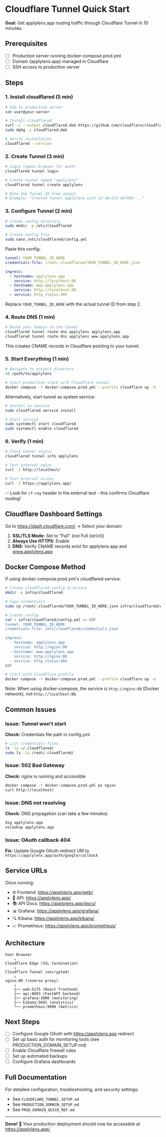 # Cloudflare Tunnel Quick Start

**Goal:** Get applylens.app routing traffic through Cloudflare Tunnel in 10 minutes.

## Prerequisites

- [ ] Production server running docker-compose.prod.yml
- [ ] Domain (applylens.app) managed in Cloudflare
- [ ] SSH access to production server

## Steps

### 1. Install cloudflared (5 min)

```bash
# SSH to production server
ssh user@your-server

# Install cloudflared
curl -L --output cloudflared.deb https://github.com/cloudflare/cloudflared/releases/latest/download/cloudflared-linux-amd64.deb
sudo dpkg -i cloudflared.deb

# Verify installation
cloudflared --version
```

### 2. Create Tunnel (3 min)

```bash
# Login (opens browser for auth)
cloudflared tunnel login

# Create tunnel named "applylens"
cloudflared tunnel create applylens

# Note the Tunnel ID from output
# Example: "Created tunnel applylens with id abc123-def456-..."
```

### 3. Configure Tunnel (2 min)

```bash
# Create config directory
sudo mkdir -p /etc/cloudflared

# Create config file
sudo nano /etc/cloudflared/config.yml
```

Paste this config:

```yaml
tunnel: YOUR_TUNNEL_ID_HERE
credentials-file: /root/.cloudflared/YOUR_TUNNEL_ID_HERE.json

ingress:
  - hostname: applylens.app
    service: http://localhost:80
  - hostname: www.applylens.app
    service: http://localhost:80
  - service: http_status:404
```

Replace `YOUR_TUNNEL_ID_HERE` with the actual tunnel ID from step 2.

### 4. Route DNS (1 min)

```bash
# Route your domain to the tunnel
cloudflared tunnel route dns applylens applylens.app
cloudflared tunnel route dns applylens www.applylens.app
```

This creates CNAME records in Cloudflare pointing to your tunnel.

### 5. Start Everything (1 min)

```bash
# Navigate to project directory
cd /path/to/applylens

# Start production stack with Cloudflare tunnel
docker compose -f docker-compose.prod.yml --profile cloudflare up -d
```

Alternatively, start tunnel as system service:

```bash
# Install as service
sudo cloudflared service install

# Start service
sudo systemctl start cloudflared
sudo systemctl enable cloudflared
```

### 6. Verify (1 min)

```bash
# Check tunnel status
cloudflared tunnel info applylens

# Test internal nginx
curl -I http://localhost/

# Test external access
curl -I https://applylens.app/
```

✅ Look for `cf-ray` header in the external test - this confirms Cloudflare routing!

## Cloudflare Dashboard Settings

Go to https://dash.cloudflare.com/ → Select your domain:

1. **SSL/TLS Mode:** Set to "Full" (not Full (strict))
2. **Always Use HTTPS:** Enable
3. **DNS:** Verify CNAME records exist for applylens.app and www.applylens.app

## Docker Compose Method

If using docker-compose.prod.yml's cloudflared service:

```bash
# Create cloudflared config directory
mkdir -p infra/cloudflared

# Copy credentials
sudo cp /root/.cloudflared/YOUR_TUNNEL_ID_HERE.json infra/cloudflared/credentials.json

# Create config
cat > infra/cloudflared/config.yml << EOF
tunnel: YOUR_TUNNEL_ID_HERE
credentials-file: /etc/cloudflared/credentials.json

ingress:
  - hostname: applylens.app
    service: http://nginx:80
  - hostname: www.applylens.app
    service: http://nginx:80
  - service: http_status:404
EOF

# Start with Cloudflare profile
docker compose -f docker-compose.prod.yml --profile cloudflare up -d
```

Note: When using docker-compose, the service is `http://nginx:80` (Docker network), not `http://localhost:80`.

## Common Issues

### Issue: Tunnel won't start
**Check:** Credentials file path in config.yml
```bash
# List credentials files
ls -la ~/.cloudflared/
sudo ls -la /root/.cloudflared/
```

### Issue: 502 Bad Gateway
**Check:** nginx is running and accessible
```bash
docker compose -f docker-compose.prod.yml ps nginx
curl http://localhost/
```

### Issue: DNS not resolving
**Check:** DNS propagation (can take a few minutes)
```bash
dig applylens.app
nslookup applylens.app
```

### Issue: OAuth callback 404
**Fix:** Update Google OAuth redirect URI to `https://applylens.app/auth/google/callback`

## Service URLs

Once running:

- 🌐 Frontend: https://applylens.app/web/
- 📡 API: https://applylens.app/
- 📚 API Docs: https://applylens.app/docs/
- 📊 Grafana: https://applylens.app/grafana/
- 🔍 Kibana: https://applylens.app/kibana/
- 📈 Prometheus: https://applylens.app/prometheus/

## Architecture

```
User Browser
    ↓
Cloudflare Edge (SSL termination)
    ↓
Cloudflare Tunnel (encrypted)
    ↓
nginx:80 (reverse proxy)
    ↓
    ├── web:5175 (React frontend)
    ├── api:8003 (FastAPI backend)
    ├── grafana:3000 (monitoring)
    ├── kibana:5601 (analytics)
    └── prometheus:9090 (metrics)
```

## Next Steps

- [ ] Configure Google OAuth with https://applylens.app redirect
- [ ] Set up basic auth for monitoring tools (see PRODUCTION_DOMAIN_SETUP.md)
- [ ] Enable Cloudflare firewall rules
- [ ] Set up automated backups
- [ ] Configure Grafana dashboards

## Full Documentation

For detailed configuration, troubleshooting, and security settings:
- See `CLOUDFLARE_TUNNEL_SETUP.md`
- See `PRODUCTION_DOMAIN_SETUP.md`
- See `PROD_DOMAIN_QUICK_REF.md`

---

**Done!** 🚀 Your production deployment should now be accessible at https://applylens.app/
